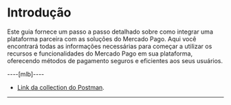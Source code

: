 # Introdução

Este guia fornece um passo a passo detalhado sobre como integrar uma plataforma parceira com as soluções do Mercado Pago. Aqui você encontrará todas as informações necessárias para começar a utilizar os recursos e funcionalidades do Mercado Pago em sua plataforma, oferecendo métodos de pagamento seguros e eficientes aos seus usuários.

----[mlb]----
- [Link da collection do Postman](https://documenter.getpostman.com/view/8396191/2s93RRxZ1Y).

------------
